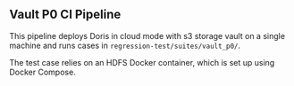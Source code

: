 ## Vault P0 CI Pipeline

This pipeline deploys Doris in cloud mode with s3 storage vault on a single machine and runs cases in `regression-test/suites/vault_p0/`.

The test case relies on an HDFS Docker container, which is set up using Docker Compose.
